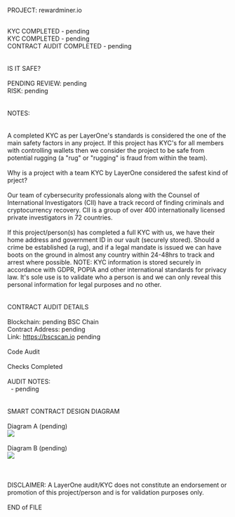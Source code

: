 PROJECT: rewardminer.io
</br>
</br>

KYC COMPLETED - pending</br>
KYC COMPLETED - pending</br>
CONTRACT AUDIT COMPLETED - pending</br>
</br>
</br>
IS IT SAFE?</br>
</br>
PENDING REVIEW: pending</br>
RISK: pending<br>
</br>
</br>
NOTES:</br>
</br>
</br>
 A completed KYC as per LayerOne's standards is considered the one of the main safety factors in any project.  If this project has KYC's for all members with controlling wallets then we consider the project to be safe from potential rugging (a "rug" or "rugging" is fraud from within the team).</br>
</br>
Why is a project with a team KYC by LayerOne considered the safest kind of prject?</br>
</br>
 Our team of cybersecurity professionals along with the Counsel of International Investigators (CII) have a track record of finding criminals and cryptocurrency recovery.  CII is a group of over 400 internationally licensed private investigators in 72 countries.</br>
</br>
 If this project/person(s) has completed a full KYC with us, we have their home address and government ID in our vault (securely stored).  Should a crime be established (a rug), and if a legal mandate is issued we can have boots on the ground in almost any country within 24-48hrs to track and arrest where possible.  NOTE: KYC information is stored securely in accordance with GDPR, POPIA and other international standards for privacy law.  It's sole use is to validate who a person is and we can only reveal this personal information for legal purposes and no other.</br>
</br>
</br>
CONTRACT AUDIT DETAILS</br>
</br>
Blockchain: pending BSC Chain</br>
Contract Address: pending</br>
Link: https://bscscan.io pending</br>
</br>
Code Audit</br>
</br>
Checks Completed</br>
</br>
AUDIT NOTES:</br>
&nbsp; - pending</br>
</br>
</br>
SMART CONTRACT DESIGN DIAGRAM</br>
</br>
 Diagram A (pending)</br>
<img src="https://github.com/LayerOneCloud/"></br>
</br>
 Diagram B (pending)</br>
<img src="https://github.com/LayerOneCloud/"></br>
</br>
</br>
</br>
DISCLAIMER: A LayerOne audit/KYC does not constitute an endorsement or promotion of this project/person and is for validation purposes only.
</br>
</br>
END of FILE
